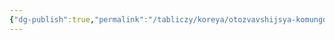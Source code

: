 ```yaml
---
{"dg-publish":true,"permalink":"/tabliczy/koreya/otozvavshijsya-komungo-hvalyashhij-lotos/","dgPassFrontmatter":true}
---
```



